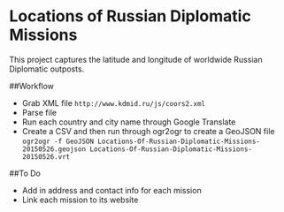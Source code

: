 # Locations of Russian Diplomatic Missions
This project captures the latitude and longitude of worldwide Russian Diplomatic outposts.

##Workflow
* Grab XML file
`http://www.kdmid.ru/js/coors2.xml`
* Parse file
* Run each country and city name through Google Translate
* Create a CSV and then run through ogr2ogr to create a GeoJSON file
```ogr2ogr -f GeoJSON Locations-Of-Russian-Diplomatic-Missions-20150526.geojson Locations-Of-Russian-Diplomatic-Missions-20150526.vrt```

##To Do
* Add in address and contact info for each mission
* Link each mission to its website
